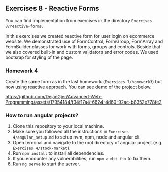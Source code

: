 ## Exercises 8 - Reactive Forms

You can find implementation from exercises in the directory `Exercises 8/reactive-forms`.

In this exercises we created reactive form for user login on ecommerce website. We demonstrated use of FormControl, FormGroup, FormArray and FormBuilder classes for work with forms, groups and controls. Beside that we also covered built-in and custom validators and error codes. We used bootsrap for styling of the page.

### Homework 4

Create the same form as in the last homework (`Exersices 7/homework3`) but now using reactive approach. You can see demo of the project below.

https://github.com/DejanGjer/Advanced-Web-Programming/assets/17954184/f34f17a4-6624-4d60-92ac-b8352e778fe2


### How to run angular projects?

1. Clone this repository to your local machine.
2. Make sure you followed all the instructions in `Exercises 4/angular_setup.md` to setup nvm, npm, node and angular cli.
3. Open terminal and navigate to the root directory of angular project (e.g. `Exercises 4/stock-market`).
4. Run `npm install` to install all dependencies.
5. If you encounter any vulnerabilities, run `npm audit fix` to fix them.
6. Run `ng serve` to start the server.
